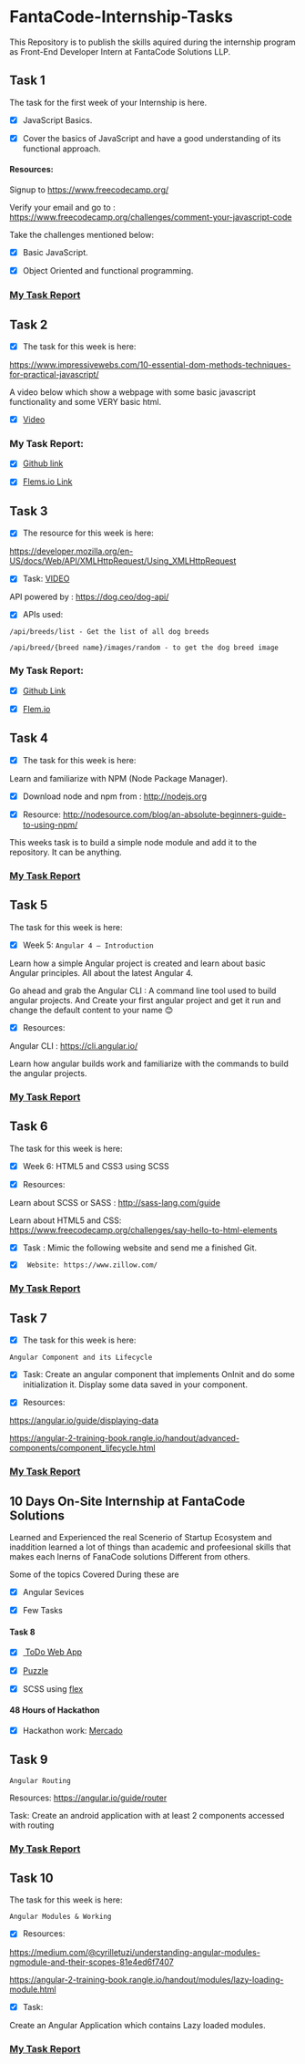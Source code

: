 # FantaCode-Internship-Tasks
This Repository is to publish the skills aquired during the internship program as Front-End Developer Intern at FantaCode Solutions LLP.


##  Task 1

The task for the first week of your Internship is here.

- [x] JavaScript Basics.

- [x] Cover the basics of JavaScript and have a good understanding of its functional approach.


#### Resources:

Signup to https://www.freecodecamp.org/


Verify your email and go to :  https://www.freecodecamp.org/challenges/comment-your-javascript-code


Take the challenges mentioned below:


- [x] Basic JavaScript.


- [x] Object Oriented and functional programming.


### [My Task Report](https://www.freecodecamp.org/tpmabdulkareem)


## Task 2

- [x] The task for this week is here:

https://www.impressivewebs.com/10-essential-dom-methods-techniques-for-practical-javascript/ 

A video below which show a webpage with some basic javascript functionality and some VERY basic html.

- [x] [Video](https://youtu.be/f9_MKYKJ6CA)

### My Task Report:
- [x] [Github link](https://github.com/tpmabdulkareem/vanilaJavascript)

- [x] [Flems.io Link](https://goo.gl/1HaxH7)


##  Task 3

- [x] The resource for this week is here:


https://developer.mozilla.org/en-US/docs/Web/API/XMLHttpRequest/Using_XMLHttpRequest


- [x] Task: [VIDEO](https://youtu.be/QsryIgvMjas)

API powered by : https://dog.ceo/dog-api/


- [x] APIs used:

`/api/breeds/list - Get the list of all dog breeds`

`/api/breed/{breed name}/images/random - to get the dog breed image`

### My Task Report:

- [x]  [Github Link](https://github.com/tpmabdulkareem/vanilaJavascript)

- [x]  [Flem.io](https://goo.gl/4Y4PHh)
 
 
 ## Task 4
 
- [x] The task for this week is here:

Learn and familiarize with NPM (Node Package Manager).

 

- [x] Download node and npm from : http://nodejs.org

 

- [x] Resource: http://nodesource.com/blog/an-absolute-beginners-guide-to-using-npm/


This weeks task is to build a simple node module and add it to the repository. It can be anything.

### [My Task Report](https://github.com/tpmabdulkareem/NodeJS_Module-1)


## Task 5
The task for this week is here:

- [x] Week 5: `Angular 4 – Introduction`

Learn how a simple Angular project is created and learn about basic Angular principles. All about the latest Angular 4.


Go ahead and grab the Angular CLI : A command line tool used to build angular projects. And Create your first angular project and get it run and change the default content to your name 😊

 

- [x] Resources:

Angular CLI : https://cli.angular.io/

 

Learn how angular builds work and familiarize with the commands to build the angular projects.

### [My Task Report](https://github.com/tpmabdulkareem/Angular_myProject)




## Task 6


The task for this week is here:

 

- [x] Week 6: HTML5 and CSS3 using SCSS

- [x] Resources:

 Learn about SCSS or SASS : http://sass-lang.com/guide


 Learn about HTML5 and CSS: https://www.freecodecamp.org/challenges/say-hello-to-html-elements


- [x]  Task : Mimic the following website and send me a finished Git.
 

- [x] ` Website: https://www.zillow.com/`

### [My Task Report](https://github.com/tpmabdulkareem/CSS-Webpage-zillow.com-)


## Task 7

- [x] The task for this week is here:

`Angular Component and its Lifecycle`

 

- [x] Task: Create an angular component that implements OnInit and do some initialization it. Display some data saved in your component.

 

- [x] Resources:

https://angular.io/guide/displaying-data

https://angular-2-training-book.rangle.io/handout/advanced-components/component_lifecycle.html


### [My Task Report](https://github.com/tpmabdulkareem/Angular-Component)



## 10 Days On-Site Internship at FantaCode Solutions

Learned and Experienced the real Scenerio of Startup Ecosystem and inaddition learned a lot of things than academic and profeesional skills that makes each Inerns of FanaCode solutions Different from others.

Some of the topics Covered During these are
- [x] Angular Sevices

- [x] Few Tasks

#### Task 8
- [x]  [ ToDo Web App](https://github.com/tpmabdulkareem/FantaCode-ToDo)                           
- [x]  [Puzzle](https://github.com/tpmabdulkareem/Bubbles-Puzzle)

- [x]  SCSS using [flex](https://medium.freecodecamp.org/an-animated-guide-to-flexbox-d280cf6afc35)

#### 48 Hours of Hackathon

- [x] Hackathon work: [Mercado](https://github.com/tpmabdulkareem/mercada)


## Task 9

`Angular Routing`

Resources: https://angular.io/guide/router

Task: Create an android application with at least 2 components accessed with routing


### [My Task Report](https://github.com/tpmabdulkareem/AngularRoutesProject)


## Task 10

The task for this week is here:

`Angular Modules & Working`

- [x] Resources:

https://medium.com/@cyrilletuzi/understanding-angular-modules-ngmodule-and-their-scopes-81e4ed6f7407

https://angular-2-training-book.rangle.io/handout/modules/lazy-loading-module.html

- [x] Task:

Create an Angular Application which contains Lazy loaded modules.

### [My Task Report](https://github.com/tpmabdulkareem/AngularLazyLoading)





